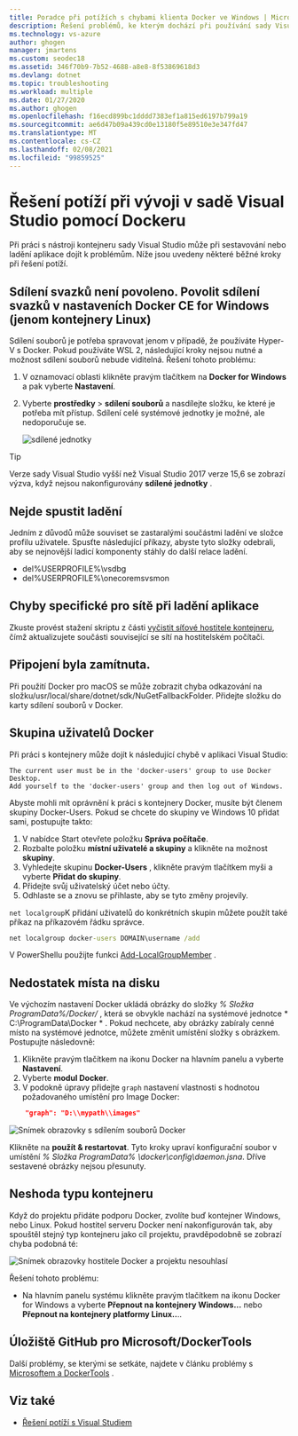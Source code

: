 ```yaml
---
title: Poradce při potížích s chybami klienta Docker ve Windows | Microsoft Docs
description: Řešení problémů, ke kterým dochází při používání sady Visual Studio k vytvoření a nasazení webových aplikací do Docker ve Windows pomocí sady Visual Studio.
ms.technology: vs-azure
author: ghogen
manager: jmartens
ms.custom: seodec18
ms.assetid: 346f70b9-7b52-4688-a8e8-8f53869618d3
ms.devlang: dotnet
ms.topic: troubleshooting
ms.workload: multiple
ms.date: 01/27/2020
ms.author: ghogen
ms.openlocfilehash: f16ecd899bc1dddd7383ef1a815ed6197b799a19
ms.sourcegitcommit: ae6d47b09a439cd0e13180f5e89510e3e347fd47
ms.translationtype: MT
ms.contentlocale: cs-CZ
ms.lasthandoff: 02/08/2021
ms.locfileid: "99859525"
---
```

# <a name="troubleshoot-visual-studio-development-with-docker"></a>Řešení potíží při vývoji v sadě Visual Studio pomocí Dockeru

Při práci s nástroji kontejneru sady Visual Studio může při sestavování nebo ladění aplikace dojít k problémům. Níže jsou uvedeny některé běžné kroky při řešení potíží.

## <a name="volume-sharing-is-not-enabled-enable-volume-sharing-in-the-docker-ce-for-windows-settings--linux-containers-only"></a>Sdílení svazků není povoleno. Povolit sdílení svazků v nastaveních Docker CE for Windows (jenom kontejnery Linux)

Sdílení souborů je potřeba spravovat jenom v případě, že používáte Hyper-V s Docker. Pokud používáte WSL 2, následující kroky nejsou nutné a možnost sdílení souborů nebude viditelná. Řešení tohoto problému:

1. V oznamovací oblasti klikněte pravým tlačítkem na **Docker for Windows** a pak vyberte **Nastavení**.
1. Vyberte **prostředky**  >  **sdílení souborů** a nasdílejte složku, ke které je potřeba mít přístup. Sdílení celé systémové jednotky je možné, ale nedoporučuje se.

    ![sdílené jednotky](media/troubleshooting-docker-errors/docker-settings-image.png)

> [!TIP]
> Verze sady Visual Studio vyšší než Visual Studio 2017 verze 15,6 se zobrazí výzva, když nejsou nakonfigurovány **sdílené jednotky** .

## <a name="unable-to-start-debugging"></a>Nejde spustit ladění

Jedním z důvodů může souviset se zastaralými součástmi ladění ve složce profilu uživatele. Spusťte následující příkazy, abyste tyto složky odebrali, aby se nejnovější ladicí komponenty stáhly do další relace ladění.

- del%USERPROFILE%\vsdbg
- del%USERPROFILE%\onecoremsvsmon

## <a name="errors-specific-to-networking-when-debugging-your-application"></a>Chyby specifické pro sítě při ladění aplikace

Zkuste provést stažení skriptu z části [vyčistit síťové hostitele kontejneru](https://github.com/MicrosoftDocs/Virtualization-Documentation/tree/master/windows-server-container-tools/CleanupContainerHostNetworking), čímž aktualizujete součásti související se sítí na hostitelském počítači.

## <a name="mounts-denied"></a>Připojení byla zamítnuta.

Při použití Docker pro macOS se může zobrazit chyba odkazování na složku/usr/local/share/dotnet/sdk/NuGetFallbackFolder. Přidejte složku do karty sdílení souborů v Docker.

## <a name="docker-users-group"></a>Skupina uživatelů Docker

Při práci s kontejnery může dojít k následující chybě v aplikaci Visual Studio:

```
The current user must be in the 'docker-users' group to use Docker Desktop. 
Add yourself to the 'docker-users' group and then log out of Windows.
```

Abyste mohli mít oprávnění k práci s kontejnery Docker, musíte být členem skupiny Docker-Users.  Pokud se chcete do skupiny ve Windows 10 přidat sami, postupujte takto:

1. V nabídce Start otevřete položku **Správa počítače**.
1. Rozbalte položku **místní uživatelé a skupiny** a klikněte na možnost **skupiny**.
1. Vyhledejte skupinu **Docker-Users** , klikněte pravým tlačítkem myši a vyberte **Přidat do skupiny**.
1. Přidejte svůj uživatelský účet nebo účty.
1. Odhlaste se a znovu se přihlaste, aby se tyto změny projevily.

`net localgroup`K přidání uživatelů do konkrétních skupin můžete použít také příkaz na příkazovém řádku správce.

```cmd
net localgroup docker-users DOMAIN\username /add
```

V PowerShellu použijte funkci [Add-LocalGroupMember](/powershell/module/microsoft.powershell.localaccounts/add-localgroupmember) .

## <a name="low-disk-space"></a>Nedostatek místa na disku

Ve výchozím nastavení Docker ukládá obrázky do složky *% Složka ProgramData%/Docker/* , která se obvykle nachází na systémové jednotce * C:\ProgramData\Docker \* . Pokud nechcete, aby obrázky zabíraly cenné místo na systémové jednotce, můžete změnit umístění složky s obrázkem. Postupujte následovně:

 1. Klikněte pravým tlačítkem na ikonu Docker na hlavním panelu a vyberte **Nastavení**.
 1. Vyberte **modul Docker**. 
 1. V podokně úpravy přidejte `graph` nastavení vlastnosti s hodnotou požadovaného umístění pro Image Docker:

```json
    "graph": "D:\\mypath\\images"
```

![Snímek obrazovky s sdílením souborů Docker](media/troubleshooting-docker-errors/docker-daemon-settings.png)

Klikněte na **použít & restartovat**. Tyto kroky upraví konfigurační soubor v umístění *% Složka ProgramData% \docker\config\daemon.jsna*. Dříve sestavené obrázky nejsou přesunuty.

## <a name="container-type-mismatch"></a>Neshoda typu kontejneru

Když do projektu přidáte podporu Docker, zvolíte buď kontejner Windows, nebo Linux. Pokud hostitel serveru Docker není nakonfigurován tak, aby spouštěl stejný typ kontejneru jako cíl projektu, pravděpodobně se zobrazí chyba podobná té:

![Snímek obrazovky hostitele Docker a projektu nesouhlasí](media/troubleshooting-docker-errors/docker-host-config-change-linux-to-windows.png)

Řešení tohoto problému:

- Na hlavním panelu systému klikněte pravým tlačítkem na ikonu Docker for Windows a vyberte **Přepnout na kontejnery Windows...** nebo **Přepnout na kontejnery platformy Linux..**..

## <a name="microsoftdockertools-github-repo"></a>Úložiště GitHub pro Microsoft/DockerTools

Další problémy, se kterými se setkáte, najdete v článku problémy s  [Microsoftem a DockerTools](https://github.com/microsoft/dockertools/issues) .

## <a name="see-also"></a>Viz také

- [Řešení potíží s Visual Studiem](/troubleshoot/visualstudio/welcome-visual-studio/)
